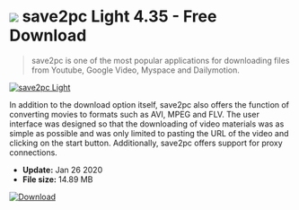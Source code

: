 # ![](https://cdn.softexe.net/static/icon/win.gif) save2pc Light 4.35 - Free Download

> save2pc is one of the most popular applications for downloading files from Youtube, Google Video, Myspace and Dailymotion.

[![save2pc Light](https://gallery.dpcdn.pl/imgc/Tools/303/g_-_420x350_1.5_-_x20100828133245.png)](https://softexe.net/win/internet/file-downloader/save2pc-light:abab.html)

In addition to the download option itself, save2pc also offers the function of converting movies to formats such as AVI, MPEG and FLV. The user interface was designed so that the downloading of video materials was as simple as possible and was only limited to pasting the URL of the video and clicking on the start button. Additionally, save2pc offers support for proxy connections.


- **Update:** Jan 26 2020
- **File size:** 14.89 MB

[![Download](https://cdn.softexe.net/static/img/download.png)](https://softexe.net/win/internet/file-downloader/save2pc-light:abab.html)

